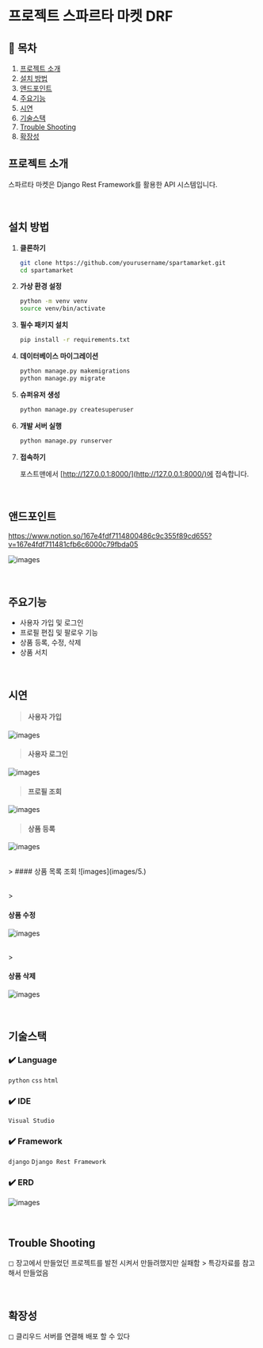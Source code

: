 #  프로젝트 스파르타 마켓 DRF 

## 📖 목차 
1. [프로젝트 소개](#프로젝트-소개) 
2. [설치 방법](#설치-방법)
3. [앤드포인트](#앤드포인트)
4. [주요기능](#주요기능) 
5. [시연](#시연)
6. [기술스택](#기술스택) 
7. [Trouble Shooting](#trouble-shooting)
6. [확장성](#확장성)

## 프로젝트 소개

스파르타 마켓은  Django Rest Framework를 활용한 API 시스템입니다. 

<br>

## 설치 방법

1. **클론하기**

    ```bash
    git clone https://github.com/yourusername/spartamarket.git
    cd spartamarket
    ```

2. **가상 환경 설정**

    ```bash
    python -m venv venv
    source venv/bin/activate
    ```

3. **필수 패키지 설치**

    ```bash
    pip install -r requirements.txt
    ```

4. **데이터베이스 마이그레이션**

    ```bash
    python manage.py makemigrations
    python manage.py migrate
    ```

5. **슈퍼유저 생성**

    ```bash
    python manage.py createsuperuser
    ```

6. **개발 서버 실행**

    ```bash
    python manage.py runserver
    ```

7. **접속하기**

    포스트맨에서 [http://127.0.0.1:8000/](http://127.0.0.1:8000/)에 접속합니다.
<br>


## 앤드포인트
https://www.notion.so/167e4fdf7114800486c9c355f89cd655?v=167e4fdf711481cfb6c6000c79fbda05

![images](images/1.jpg)

<br>

## 주요기능
- 사용자 가입 및 로그인
- 프로필 편집 및 팔로우 기능
- 상품 등록, 수정, 삭제
- 상품 서치

<br>

##  시연
> #### 사용자 가입 
![images](images/1.gif)
<br>

> #### 사용자 로그인
![images](images/2.gif)
<br>

> #### 프로필 조회
![images](images/3.gif)
<br>

> #### 상품 등록
![images](images/4.gif)

<br>
> #### 상품 목록 조회 
![images](images/5.)

<br>> 
#### 상품 수정  
![images](images/6.gif)

<br>> 
#### 상품 삭제
![images](images/7.gif)

<br>

##  기술스택

### ✔️ Language
 `python` `css` `html` 

### ✔️ IDE
`Visual Studio`

### ✔️ Framework
`django` `Django Rest Framework` 

### ✔️ ERD
![images](images/1.png)

<br>

## Trouble Shooting

◻ 장고에서 만들었던 프로젝트를 발전 시켜서 만들려했지만 실패함 > 특강자료를 참고해서 만들었음

<br>

## 확장성
◻ 클리우드 서버를 연결해 배포 할 수 있다


